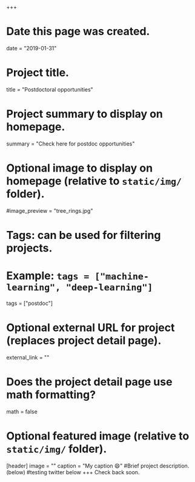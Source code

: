 +++
# Date this page was created.
date = "2019-01-31"

# Project title.
title = "Postdoctoral opportunities"

# Project summary to display on homepage.
summary = "Check here for postdoc opportunities"

# Optional image to display on homepage (relative to `static/img/` folder).
#image_preview = "tree_rings.jpg"

# Tags: can be used for filtering projects.
# Example: `tags = ["machine-learning", "deep-learning"]`
tags = ["postdoc"]

# Optional external URL for project (replaces project detail page).
external_link = ""

# Does the project detail page use math formatting?
math = false

# Optional featured image (relative to `static/img/` folder).
[header]
image = ""
caption = "My caption :smile:"
#Brief project description.(below)
#testing twitter below
+++
Check back soon. 



